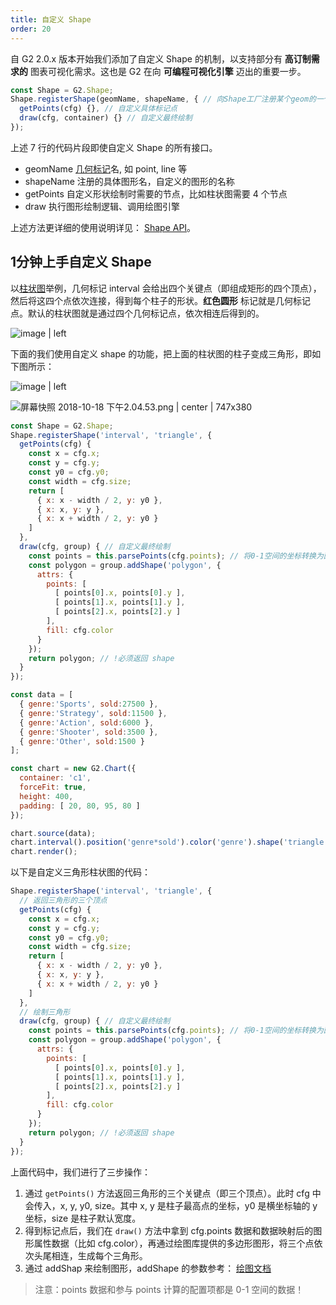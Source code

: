 ```yaml
---
title: 自定义 Shape
order: 20
---
```


自 G2 2.0.x 版本开始我们添加了自定义 Shape 的机制，以支持部分有 __高订制需求的__ 图表可视化需求。这也是 G2 在向 __可编程可视化引擎__ 迈出的重要一步。

```js
const Shape = G2.Shape;
Shape.registerShape(geomName, shapeName, { // 向Shape工厂注册某个geom的一个shape
  getPoints(cfg) {}, // 自定义具体标记点
  draw(cfg, container) {} // 自定义最终绘制
});
```

上述 7 行的代码片段即使自定义 Shape 的所有接口。

* geomName [几何标记](/zh/docs/manual/api/geometry)名, 如 point, line 等
* shapeName 注册的具体图形名，自定义的图形的名称
* getPoints 自定义形状绘制时需要的节点，比如柱状图需要 4 个节点
* draw 执行图形绘制逻辑、调用绘图引擎

上述方法更详细的使用说明详见： [Shape API](/zh/docs/manual/api/shape)。

## 1分钟上手自定义 Shape

以[柱状图](https://antv.alipay.com/zh-cn/g2/3.x/demo/column/basic-column.html)举例，几何标记 interval 会给出四个关键点（即组成矩形的四个顶点），然后将这四个点依次连接，得到每个柱子的形状。__红色圆形__ 标记就是几何标记点。默认的柱状图就是通过四个几何标记点，依次相连后得到的。



![image | left](https://zos.alipayobjects.com/skylark/f56fb446-5395-48d5-9e20-8aa07d585c7f/attach/1996/198df5d694346bc9/image.png "")


下面的我们使用自定义 shape 的功能，把上面的柱状图的柱子变成三角形，即如下图所示：



![image | left](https://zos.alipayobjects.com/skylark/c3da8dc1-6d42-49a4-a5e5-e10430cc8ec7/attach/1996/d0c46539b2a3e329/image.png "")




![屏幕快照 2018-10-18 下午2.04.53.png | center | 747x380](https://cdn.nlark.com/yuque/0/2018/png/100996/1539842710827-819f9f43-e338-4a23-bf1c-6e1d2bebfaf2.png "")


```javascript
const Shape = G2.Shape;
Shape.registerShape('interval', 'triangle', {
  getPoints(cfg) {
    const x = cfg.x;
    const y = cfg.y;
    const y0 = cfg.y0;
    const width = cfg.size;
    return [
      { x: x - width / 2, y: y0 },
      { x: x, y: y },
      { x: x + width / 2, y: y0 }
    ]
  },
  draw(cfg, group) { // 自定义最终绘制
    const points = this.parsePoints(cfg.points); // 将0-1空间的坐标转换为画布坐标
    const polygon = group.addShape('polygon', {
      attrs: {
        points: [
          [ points[0].x, points[0].y ],
          [ points[1].x, points[1].y ],
          [ points[2].x, points[2].y ]
        ],
        fill: cfg.color
      }
    });
    return polygon; // !必须返回 shape
  }
});

const data = [
  { genre:'Sports', sold:27500 },
  { genre:'Strategy', sold:11500 },
  { genre:'Action', sold:6000 },
  { genre:'Shooter', sold:3500 },
  { genre:'Other', sold:1500 }
];

const chart = new G2.Chart({
  container: 'c1',
  forceFit: true,
  height: 400,
  padding: [ 20, 80, 95, 80 ]
});

chart.source(data);
chart.interval().position('genre*sold').color('genre').shape('triangle');
chart.render();
```

以下是自定义三角形柱状图的代码：

```js
Shape.registerShape('interval', 'triangle', {
  // 返回三角形的三个顶点
  getPoints(cfg) {
    const x = cfg.x;
    const y = cfg.y;
    const y0 = cfg.y0;
    const width = cfg.size;
    return [
      { x: x - width / 2, y: y0 },
      { x: x, y: y },
      { x: x + width / 2, y: y0 }
    ]
  },
  // 绘制三角形
  draw(cfg, group) { // 自定义最终绘制
    const points = this.parsePoints(cfg.points); // 将0-1空间的坐标转换为画布坐标
    const polygon = group.addShape('polygon', {
      attrs: {
        points: [
          [ points[0].x, points[0].y ],
          [ points[1].x, points[1].y ],
          [ points[2].x, points[2].y ]
        ],
        fill: cfg.color
      }
    });
    return polygon; // !必须返回 shape
  }
});
```

上面代码中，我们进行了三步操作：

1. 通过 `getPoints()`  方法返回三角形的三个关键点（即三个顶点）。此时 cfg 中会传入，x, y, y0, size。其中 x, y 是柱子最高点的坐标，y0 是横坐标轴的 y 坐标，size 是柱子默认宽度。
2. 得到标记点后，我们在 `draw()` 方法中拿到 cfg.points 数据和数据映射后的图形属性数据（比如 cfg.color），再通过绘图库提供的多边形图形，将三个点依次头尾相连，生成每个三角形。
3. 通过 addShap 来绘制图形，addShape 的参数参考： [绘图文档](https://github.com/antvis/g)
> 注意：points 数据和参与 points 计算的配置项都是 0-1 空间的数据！

